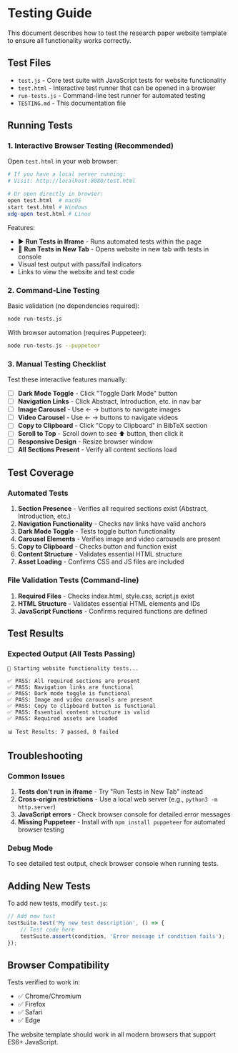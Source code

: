 # Testing Guide

This document describes how to test the research paper website template to ensure all functionality works correctly.

## Test Files

- `test.js` - Core test suite with JavaScript tests for website functionality
- `test.html` - Interactive test runner that can be opened in a browser
- `run-tests.js` - Command-line test runner for automated testing
- `TESTING.md` - This documentation file

## Running Tests

### 1. Interactive Browser Testing (Recommended)

Open `test.html` in your web browser:

```bash
# If you have a local server running:
# Visit: http://localhost:8080/test.html

# Or open directly in browser:
open test.html  # macOS
start test.html # Windows
xdg-open test.html # Linux
```

Features:
- ▶️ **Run Tests in Iframe** - Runs automated tests within the page
- 🚀 **Run Tests in New Tab** - Opens website in new tab with tests in console
- Visual test output with pass/fail indicators
- Links to view the website and test code

### 2. Command-Line Testing

Basic validation (no dependencies required):
```bash
node run-tests.js
```

With browser automation (requires Puppeteer):
```bash
node run-tests.js --puppeteer
```

### 3. Manual Testing Checklist

Test these interactive features manually:

- [ ] **Dark Mode Toggle** - Click "Toggle Dark Mode" button
- [ ] **Navigation Links** - Click Abstract, Introduction, etc. in nav bar
- [ ] **Image Carousel** - Use ← → buttons to navigate images
- [ ] **Video Carousel** - Use ← → buttons to navigate videos
- [ ] **Copy to Clipboard** - Click "Copy to Clipboard" in BibTeX section
- [ ] **Scroll to Top** - Scroll down to see ⬆ button, then click it
- [ ] **Responsive Design** - Resize browser window
- [ ] **All Sections Present** - Verify all content sections load

## Test Coverage

### Automated Tests

1. **Section Presence** - Verifies all required sections exist (Abstract, Introduction, etc.)
2. **Navigation Functionality** - Checks nav links have valid anchors
3. **Dark Mode Toggle** - Tests toggle button functionality
4. **Carousel Elements** - Verifies image and video carousels are present
5. **Copy to Clipboard** - Checks button and function exist
6. **Content Structure** - Validates essential HTML structure
7. **Asset Loading** - Confirms CSS and JS files are included

### File Validation Tests (Command-line)

1. **Required Files** - Checks index.html, style.css, script.js exist
2. **HTML Structure** - Validates essential HTML elements and IDs
3. **JavaScript Functions** - Confirms required functions are defined

## Test Results

### Expected Output (All Tests Passing)

```
🧪 Starting website functionality tests...

✅ PASS: All required sections are present
✅ PASS: Navigation links are functional
✅ PASS: Dark mode toggle is functional
✅ PASS: Image and video carousels are present
✅ PASS: Copy to clipboard button is functional
✅ PASS: Essential content structure is valid
✅ PASS: Required assets are loaded

📊 Test Results: 7 passed, 0 failed
```

## Troubleshooting

### Common Issues

1. **Tests don't run in iframe** - Try "Run Tests in New Tab" instead
2. **Cross-origin restrictions** - Use a local web server (e.g., `python3 -m http.server`)
3. **JavaScript errors** - Check browser console for detailed error messages
4. **Missing Puppeteer** - Install with `npm install puppeteer` for automated browser testing

### Debug Mode

To see detailed test output, check browser console when running tests.

## Adding New Tests

To add new tests, modify `test.js`:

```javascript
// Add new test
testSuite.test('My new test description', () => {
    // Test code here
    testSuite.assert(condition, 'Error message if condition fails');
});
```

## Browser Compatibility

Tests verified to work in:
- ✅ Chrome/Chromium
- ✅ Firefox  
- ✅ Safari
- ✅ Edge

The website template should work in all modern browsers that support ES6+ JavaScript.